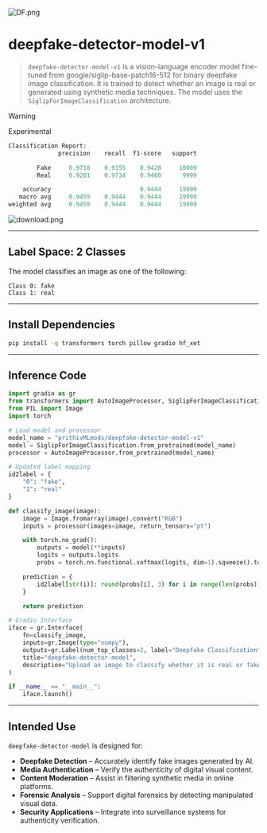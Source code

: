 ![DF.png](https://cdn-uploads.huggingface.co/production/uploads/65bb837dbfb878f46c77de4c/du5WF3GmRq5czAvXyuggx.png)

# deepfake-detector-model-v1

> `deepfake-detector-model-v1` is a vision-language encoder model fine-tuned from google/siglip-base-patch16-512 for binary deepfake image classification. It is trained to detect whether an image is real or generated using synthetic media techniques. The model uses the `SiglipForImageClassification` architecture.

> [!warning]
Experimental

```py
Classification Report:
              precision    recall  f1-score   support

        Fake     0.9718    0.9155    0.9428     10000
        Real     0.9201    0.9734    0.9460      9999

    accuracy                         0.9444     19999
   macro avg     0.9459    0.9444    0.9444     19999
weighted avg     0.9459    0.9444    0.9444     19999
```

![download.png](https://cdn-uploads.huggingface.co/production/uploads/65bb837dbfb878f46c77de4c/KIQGQnaSxrY1F2TQNpRLR.png)

---

## Label Space: 2 Classes

The model classifies an image as one of the following:

```
Class 0: fake  
Class 1: real
```

---

## Install Dependencies

```bash
pip install -q transformers torch pillow gradio hf_xet
```

---

## Inference Code

```python
import gradio as gr
from transformers import AutoImageProcessor, SiglipForImageClassification
from PIL import Image
import torch

# Load model and processor
model_name = "prithivMLmods/deepfake-detector-model-v1"  
model = SiglipForImageClassification.from_pretrained(model_name)
processor = AutoImageProcessor.from_pretrained(model_name)

# Updated label mapping
id2label = {
    "0": "fake",
    "1": "real"
}

def classify_image(image):
    image = Image.fromarray(image).convert("RGB")
    inputs = processor(images=image, return_tensors="pt")

    with torch.no_grad():
        outputs = model(**inputs)
        logits = outputs.logits
        probs = torch.nn.functional.softmax(logits, dim=1).squeeze().tolist()

    prediction = {
        id2label[str(i)]: round(probs[i], 3) for i in range(len(probs))
    }

    return prediction

# Gradio Interface
iface = gr.Interface(
    fn=classify_image,
    inputs=gr.Image(type="numpy"),
    outputs=gr.Label(num_top_classes=2, label="Deepfake Classification"),
    title="deepfake-detector-model",
    description="Upload an image to classify whether it is real or fake using a deepfake detection model."
)

if __name__ == "__main__":
    iface.launch()
```

---

## Intended Use

`deepfake-detector-model` is designed for:

* **Deepfake Detection** – Accurately identify fake images generated by AI.
* **Media Authentication** – Verify the authenticity of digital visual content.
* **Content Moderation** – Assist in filtering synthetic media in online platforms.
* **Forensic Analysis** – Support digital forensics by detecting manipulated visual data.
* **Security Applications** – Integrate into surveillance systems for authenticity verification.
